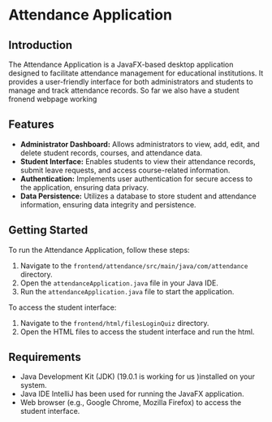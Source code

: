 # Attendance Application

## Introduction
The Attendance Application is a JavaFX-based desktop application designed to facilitate attendance management for educational institutions. It provides a user-friendly interface for both administrators and students to manage and track attendance records. So far we also have a student fronend webpage working

## Features
- **Administrator Dashboard:** Allows administrators to view, add, edit, and delete student records, courses, and attendance data.
- **Student Interface:** Enables students to view their attendance records, submit leave requests, and access course-related information.
- **Authentication:** Implements user authentication for secure access to the application, ensuring data privacy.
- **Data Persistence:** Utilizes a database to store student and attendance information, ensuring data integrity and persistence.

## Getting Started
To run the Attendance Application, follow these steps:

1. Navigate to the `frontend/attendance/src/main/java/com/attendance` directory.
2. Open the `attendanceApplication.java` file in your Java IDE.
3. Run the `attendanceApplication.java` file to start the application.

To access the student interface:

1. Navigate to the `frontend/html/filesLoginQuiz` directory.
2. Open the HTML files to access the student interface and run the html.

## Requirements
- Java Development Kit (JDK) (19.0.1 is working for us )installed on your system.
- Java IDE IntelliJ has been used for running the JavaFX application.
- Web browser (e.g., Google Chrome, Mozilla Firefox) to access the student interface.

